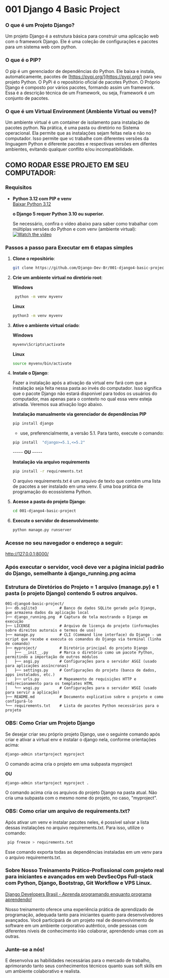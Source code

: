 
# 001 Django 4 Basic Project

### O que é um Projeto Django?

Um projeto Django é a estrutura básica para construir uma aplicação web com o framework Django. Ele é uma coleção de configurações e pacotes para um sistema web com python. 

### O que é o PIP?

O pip é um gerenciador de dependências do Python. Ele baixa e instala, automaticamente, pacotes de [https://pypi.org/](https://pypi.org/) para seu projeto Python. O PyPi é o repositório oficial de pacotes Python. O Próprio Django é composto por vários pacotes, formando assim um framework. Essa é a descrição técnica de um Framework, ou seja, Framework é um conjunto de pacotes. 

### O que é um Virtual Environment (Ambiente Virtual ou venv)?

Um ambiente virtual é um container de isolamento para instalação de pacotes python. Na prática, é uma pasta ou diretório no Sistema operacional. Ela permite que as instalações sejam feitas nela e não no computador. Isso permite que vc trabalhe com diferentes versões da linguagem Python e diferente pacotes e respectivas versões em difentes ambientes, evitando qualquer conflito e/ou incompatibilidade. 


## COMO RODAR ESSE PROJETO EM SEU COMPUTADOR:

### Requisitos

- **Python 3.12 com PIP e venv**  
  [Baixar Python 3.12](https://www.python.org/downloads/release/python-3122/)

  **o Django 5 requer Python 3.10 ou superior.**

  Se necessário, confira o vídeo abaixo para saber como trabalhar com múltiplas versões do Python e com venv (ambiente virtual):
 [![Watch the video](https://img.youtube.com/vi/eetDeQrv0Rs/0.jpg)](https://youtu.be/eetDeQrv0Rs)


### Passos a passo para Executar em 6 etapas simples

1. **Clone o repositório**:
    ```bash
    git clone https://github.com/Django-Dev-Br/001-django4-basic-project.git
    ```

2. **Crie  um ambiente virtual no diretório root**:

   **Windows**
    ```bash
     python -m venv myvenv 
    ```
      **Linux**
     ```bash
     python3 -m venv myvenv  
    ```

3. **Ative o ambiente virtual criado**:

   **Windows**
    ```bash
    myvenv\Scripts\activate  
    ```

     **Linux**
    ```bash
    source myvenv/bin/activate  
    ```

4. **Instale o Django**:

   Fazer a instalação após a ativação da virtual env fará com que a instalação seja feita nessa pasta ao invés do computador. Isso significa que o pacote Django não estará disponivel para todos os usuários do computador, mas apenas para o contexto no qual essa venv esteja ativada. Veremos sua ativação logo abaixo.

    **Instalação manualmente via gerenciador de dependências PIP**
    ```bash
    pip install django
    ```
    - use, preferencialmente, a versão 5.1. Para tanto, execute o comando:

     ```bash
    pip install  "django>=5.1,<=5.2"
    ```

    ----- **OU** -----

    **Instalação via arquivo requirements**
    ```bash
    pip install -r requirements.txt
    ```
    O arquivo requirements.txt é um arquivo de texto que contém uma lista de pacotes a ser instalado em uma venv. É uma boa prática de programação do ecossistema Python.

5. **Acesse a pasta do projeto Django**:
    ```bash
    cd 001-django4-basic-project
    ```

6. **Execute o servidor de desenvolvimento**:
    ```bash
    python manage.py runserver
    ```

### Acesse no seu navegador o endereço a seguir:

http://127.0.0.1:8000/


###  Após executar o servidor, você deve ver a página inicial padrão do Django, semelhante à django_running.png acima


### Estrutura de Diretórios do Projeto = 1 arquivo (manage.py) e 1 pasta (o projeto Django) contendo 5 outros arquivos.

```
001-django4-basic-project/
├── db.sqlite3          # Banco de dados SQLite gerado pelo Django, que armazena dados da aplicação local
├── django_running.png  # Captura de tela mostrando o Django em execução
├── LICENSE             # Arquivo de licença do projeto (informações sobre direitos autorais e termos de uso)
├── manage.py           # CLI (Command line interface) do Django - um script que recebe e executa os comandos do Django via terminal (linha de comando)
├── myproject/          # Diretório principal do projeto Django
│   ├── __init__.py     # Marca o diretório como um pacote Python, permitindo a importação de outros módulos
│   ├── asgi.py         # Configurações para o servidor ASGI (usado para aplicações assíncronas)
│   ├── settings.py     # Configurações do projeto (banco de dados, apps instalados, etc.)
│   ├── urls.py         # Mapeamento de requisições HTTP e redirecionamento para os templates HTML
│   └── wsgi.py         # Configurações para o servidor WSGI (usado para servir a aplicação)
├── README.md           # Documento explicativo sobre o projeto e como configurá-lo
└── requirements.txt    # Lista de pacotes Python necessários para o projeto
```
### OBS: Como Criar um Projeto Django

Se desejar criar seu próprio projeto Django, use o seguinte comando após criar e ativar a virtual env e instalar o django nela, conforme orientações acima:

  ```bash
  django-admin startproject myproject
  ```
O comando acima cria o projeto em uma subpasta myproject

**OU**

  ```bash
  django-admin startproject myproject .
  ```
O comando acima cria os arquivos do projeto Django na pasta atual. Não cria uma subpasta com o mesmo nome do projeto, no caso, "myproject".

### OBS: Como criar um arquivo de requirements.txt?

  Após ativar um venv e instalar pacotes neles, é possível salvar a lista dessas instalações no arquivo requirements.txt. Para isso, utilize o comando:

   ```bash
    pip freeze > requirements.txt
  ```

 
    
  Esse comando exporta todas as dependências instaladas em um venv para o arquivo requirements.txt.

### Sobre Nosso Treinamento Prático-Profissional com projeto real para iniciantes e avançados em web DevSecOps Full-stack com Python, Django, Bootstrap, Git Workflow e VPS Linux. 

[Django Developers Brasil - Aprenda programando enquanto programa aprendendo!](https://django.dev.br/)

Nosso treinamento oferece uma experiência prática de aprendizado de programação, adequada tanto para iniciantes quanto para desenvolvedores avançados. Você participará de um projeto real de desenvolvimento de software em um ambiente corporativo autêntico, onde pessoas com diferentes níveis de conhecimento irão colaborar, aprendendo umas com as outras.

### Junte-se a nós! 
E desenvolva as habilidades necessárias para o mercado de trabalho, aprimorando tanto seus conhecimentos técnicos quanto suas soft skills em um ambiente colaborativo e realista.
